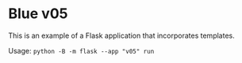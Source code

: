 # Blue v05

This is an example of a Flask application that incorporates templates.

Usage: `python -B -m flask --app "v05" run`
